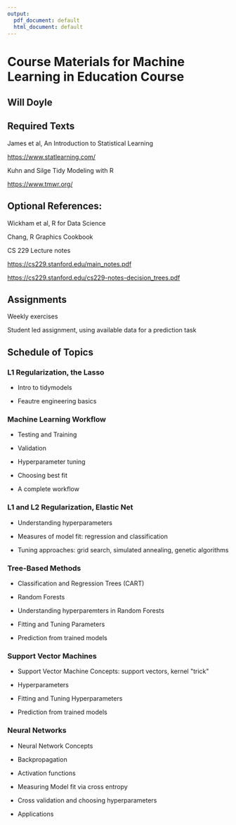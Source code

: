 ```yaml
---
output:
  pdf_document: default
  html_document: default
---
```

# Course Materials for Machine Learning in Education Course

## Will Doyle


## Required Texts

James et al, An Introduction to Statistical Learning

https://www.statlearning.com/

Kuhn and Silge Tidy Modeling with R

https://www.tmwr.org/


## Optional References:

Wickham et al, R for Data Science

Chang, R Graphics Cookbook

CS 229 Lecture notes

https://cs229.stanford.edu/main_notes.pdf

https://cs229.stanford.edu/cs229-notes-decision_trees.pdf

## Assignments

Weekly exercises

Student led assignment, using available data for a prediction task

## Schedule of Topics

### L1 Regularization, the Lasso 

- Intro to tidymodels

- Feautre engineering basics

### Machine Learning Workflow

- Testing and Training

- Validation

- Hyperparameter tuning

- Choosing best fit

- A complete workflow

### L1 and L2 Regularization, Elastic Net

- Understanding hyperparameters

- Measures of model fit: regression and classification

- Tuning approaches: grid search, simulated annealing, genetic algorithms 

### Tree-Based Methods

- Classification and Regression Trees (CART)

- Random Forests

- Understanding hyperparemters in Random Forests

- Fitting and Tuning Parameters

- Prediction from trained models

### Support Vector Machines

- Support Vector Machine Concepts: support vectors, kernel "trick"

- Hyperparameters

- Fitting and Tuning Hyperparameters

- Prediction from trained models

### Neural Networks

- Neural Network Concepts

- Backpropagation

- Activation functions

- Measuring Model fit via cross entropy

- Cross validation and choosing hyperparameters

- Applications








